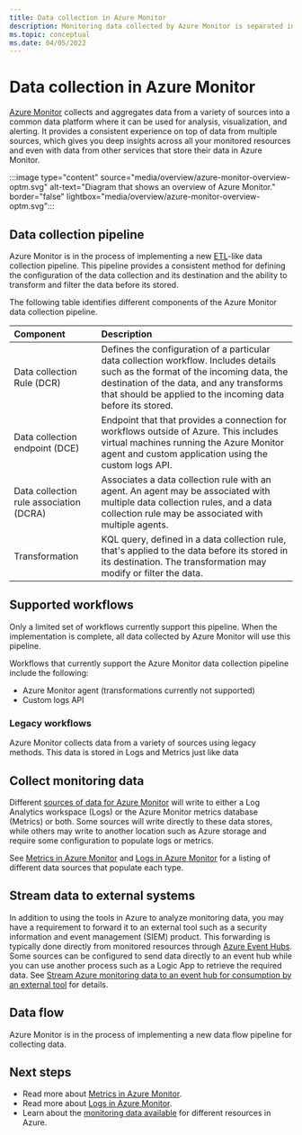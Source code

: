 ```yaml
---
title: Data collection in Azure Monitor
description: Monitoring data collected by Azure Monitor is separated into metrics that are lightweight and capable of supporting near real-time scenarios and logs that are used for advanced analysis.
ms.topic: conceptual
ms.date: 04/05/2022
---
```


# Data collection in Azure Monitor
[Azure Monitor](overview.md) collects and aggregates data from a variety of sources into a common data platform where it can be used for analysis, visualization, and alerting. It provides a consistent experience on top of data from multiple sources, which gives you deep insights across all your monitored resources and even with data from other services that store their data in Azure Monitor.

:::image type="content" source="media/overview/azure-monitor-overview-optm.svg" alt-text="Diagram that shows an overview of Azure Monitor." border="false" lightbox="media/overview/azure-monitor-overview-optm.svg":::


## Data collection pipeline
Azure Monitor is in the process of implementing a new [ETL](/azure/architecture/data-guide/relational-data/etl)-like data collection pipeline. This pipeline provides a consistent method for defining the configuration of the data collection and its destination and the ability to transform and filter the data before its stored.

The following table identifies different components of the Azure Monitor data collection pipeline.

| Component | Description |
|:---|:---
| Data collection Rule (DCR) | Defines the configuration of a particular data collection workflow. Includes details such as the format of the incoming data, the destination of the data, and any transforms that should be applied to the incoming data before its stored. |
| Data collection endpoint (DCE) | Endpoint that that provides a connection for workflows outside of Azure. This includes virtual machines running the Azure Monitor agent and custom application using the custom logs API. |
| Data collection rule association (DCRA) | Associates a data collection rule with an agent. An agent may be associated with multiple data collection rules, and a data collection rule may be associated with multiple agents. |
| Transformation | KQL query, defined in a data collection rule, that's applied to the data before its stored in its destination. The transformation may modify or filter the data. |


## Supported workflows
Only a limited set of workflows currently support this pipeline. When the implementation is complete, all data collected by Azure Monitor will use this pipeline.

Workflows that currently support the Azure Monitor data collection pipeline include the following:

- Azure Monitor agent (transformations currently not supported)
- Custom logs API

### Legacy workflows
Azure Monitor collects data from a variety of sources using legacy methods. This data is stored in Logs and Metrics just like data 



## Collect monitoring data
Different [sources of data for Azure Monitor](agents/data-sources.md) will write to either a Log Analytics workspace (Logs) or the Azure Monitor metrics database (Metrics) or both. Some sources will write directly to these data stores, while others may write to another location such as Azure storage and require some configuration to populate logs or metrics. 

See [Metrics in Azure Monitor](essentials/data-platform-metrics.md) and [Logs in Azure Monitor](logs/data-platform-logs.md) for a listing of different data sources that populate each type.


## Stream data to external systems
In addition to using the tools in Azure to analyze monitoring data, you may have a requirement to forward it to an external tool such as a security information and event management (SIEM) product. This forwarding is typically done directly from monitored resources through [Azure Event Hubs](../event-hubs/index.yml). Some sources can be configured to send data directly to an event hub while you can use another process such as a Logic App to retrieve the required data. See [Stream Azure monitoring data to an event hub for consumption by an external tool](essentials/stream-monitoring-data-event-hubs.md) for details.


## Data flow
Azure Monitor is in the process of implementing a new data flow pipeline for collecting data.


## Next steps

- Read more about [Metrics in Azure Monitor](essentials/data-platform-metrics.md).
- Read more about [Logs in Azure Monitor](logs/data-platform-logs.md).
- Learn about the [monitoring data available](agents/data-sources.md) for different resources in Azure.
